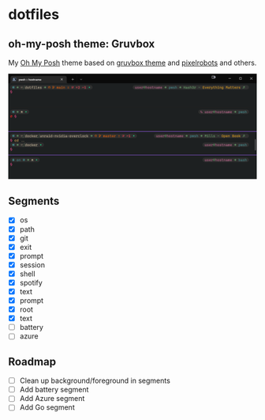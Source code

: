 # dotfiles

## oh-my-posh theme: Gruvbox

My [Oh My Posh](https://ohmyposh.dev/) theme based on [gruvbox theme](https://github.com/morhetz/gruvbox) and [pixelrobots](https://github.com/JanDeDobbeleer/oh-my-posh/blob/main/themes/pixelrobots.omp.json) and others.

![Gruvbot](https://github.com/codeschooldropout/dotfiles/blob/assets/omp-gruvbot.png?raw=true)

## Segments

- [x] os
- [x] path
- [x] git
- [x] exit
- [x] prompt
- [x] session
- [x] shell
- [x] spotify
- [x] text
- [x] prompt
- [x] root
- [x] text
- [ ] battery
- [ ] azure

## Roadmap

- [ ] Clean up background/foreground in segments
- [ ] Add battery segment
- [ ] Add Azure segment
- [ ] Add Go segment
